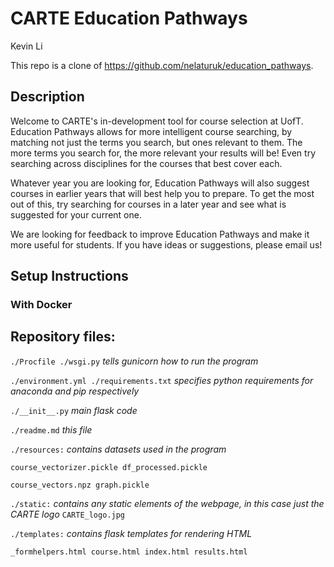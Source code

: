 # CARTE Education Pathways

Kevin Li

This repo is a clone of https://github.com/nelaturuk/education_pathways.

## Description

Welcome to CARTE's in-development tool for course selection at UofT. Education Pathways allows for more intelligent course searching, by matching not just the terms you search, but ones relevant to them. The more terms you search for, the more relevant your results will be! Even try searching across disciplines for the courses that best cover each.

Whatever year you are looking for, Education Pathways will also suggest courses in earlier years that will best help you to prepare. To get the most out of this, try searching for courses in a later year and see what is suggested for your current one.

We are looking for feedback to improve Education Pathways and make it more useful for students. If you have ideas or suggestions, please email us!

## Setup Instructions

### With Docker

## Repository files:

`./Procfile ./wsgi.py` _tells gunicorn how to run the program_

`./environment.yml ./requirements.txt` _specifies python requirements for anaconda and pip respectively_

`./__init__.py` _main flask code_

`./readme.md` _this file_

`./resources:` _contains datasets used in the program_

`course_vectorizer.pickle df_processed.pickle`

`course_vectors.npz graph.pickle`

`./static:` _contains any static elements of the webpage, in this case just the CARTE logo_
`CARTE_logo.jpg`

`./templates:` _contains flask templates for rendering HTML_

`_formhelpers.html course.html index.html results.html`
